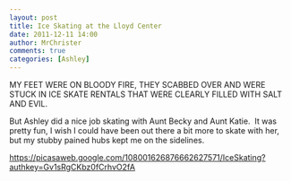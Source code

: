 ```yaml
---
layout: post
title: Ice Skating at the Lloyd Center
date: 2011-12-11 14:00
author: MrChrister
comments: true
categories: [Ashley]
---
```

MY FEET WERE ON BLOODY FIRE, THEY SCABBED OVER AND WERE STUCK IN ICE SKATE RENTALS THAT WERE CLEARLY FILLED WITH SALT AND EVIL.

But Ashley did a nice job skating with Aunt Becky and Aunt Katie.  It was pretty fun, I wish I could have been out there a bit more to skate with her, but my stubby pained hubs kept me on the sidelines.

<a href="https://picasaweb.google.com/108001626876662627571/IceSkating?authkey=Gv1sRgCKbz0fCrhvO2fA">https://picasaweb.google.com/108001626876662627571/IceSkating?authkey=Gv1sRgCKbz0fCrhvO2fA</a>
